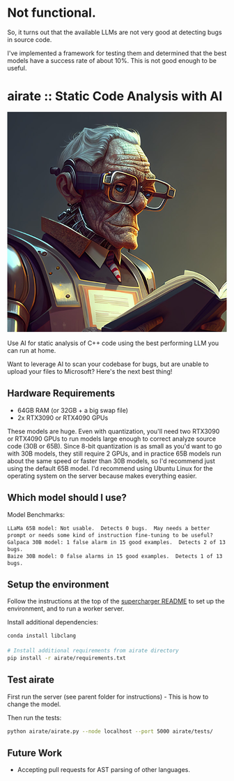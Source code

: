 # Not functional.

So, it turns out that the available LLMs are not very good at detecting bugs in source code.

I've implemented a framework for testing them and determined that the best models have a success rate of about 10%.  This is not good enough to be useful.

# airate :: Static Code Analysis with AI

![airate logo](airate.jpg)

Use AI for static analysis of C++ code using the best performing LLM you can run at home.

Want to leverage AI to scan your codebase for bugs, but are unable to upload your files to Microsoft?  Here's the next best thing!

## Hardware Requirements

* 64GB RAM (or 32GB + a big swap file)
* 2x RTX3090 or RTX4090 GPUs

These models are huge.  Even with quantization, you'll need two RTX3090 or RTX4090 GPUs to run models large enough to correct analyze source code (30B or 65B).  Since 8-bit quantization is as small as you'd want to go with 30B models, they still require 2 GPUs, and in practice 65B models run about the same speed or faster than 30B models, so I'd recommend just using the default 65B model.  I'd recommend using Ubuntu Linux for the operating system on the server because makes everything easier.

## Which model should I use?

Model Benchmarks:

```
LLaMa 65B model: Not usable.  Detects 0 bugs.  May needs a better prompt or needs some kind of instruction fine-tuning to be useful?
Galpaca 30B model: 1 false alarm in 15 good examples.  Detects 2 of 13 bugs.
Baize 30B model: 0 false alarms in 15 good examples.  Detects 1 of 13 bugs.
```

## Setup the environment

Follow the instructions at the top of the [supercharger README](https://github.com/catid/supercharger/) to set up the environment, and to run a worker server.

Install additional dependencies:

```bash
conda install libclang

# Install additional requirements from airate directory
pip install -r airate/requirements.txt
```

## Test airate

First run the server (see parent folder for instructions) - This is how to change the model.

Then run the tests:

```bash
python airate/airate.py --node localhost --port 5000 airate/tests/
```

## Future Work

* Accepting pull requests for AST parsing of other languages.

